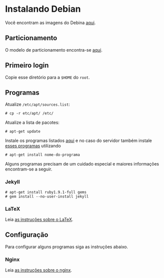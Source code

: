 # Instalando Debian

Você encontram as imagens do Debina
[aqui](http://www.debian.org/CD/torrent-cd/).

## Particionamento

O modelo de particionamento encontra-se [aqui](particionamento.md).

## Primeiro login

Copie esse diretório para a `$HOME` do `root`.

## Programas

Atualize `/etc/apt/sources.list`:

~~~
# cp -r etc/apt/ /etc/
~~~

Atualize a lista de pacotes:

~~~
# apt-get update
~~~

Instale os programas listados [aqui](PROGRAMAS) e no caso do servidor também instale
[esses programas](PROGRAMAS-SERVIDOR) utilizando

~~~
# apt-get install nome-do-programa
~~~

Alguns programas precisam de um cuidado especial e maiores
informações encontram-se a seguir.

### Jekyll

~~~
# apt-get install ruby1.9.1-full gems
# gem install --no-user-install jekyll
~~~

### LaTeX

Leia [as instruções sobre o LaTeX](latex.md).

## Configuração

Para configurar alguns programas siga as instruções abaixo.

### Nginx

Leia [as instruções sobre o nginx](nginx-servidor.md).

